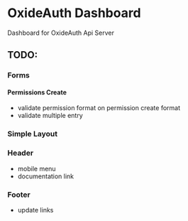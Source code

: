 # OxideAuth Dashboard

Dashboard for OxideAuth Api Server

## TODO:

### Forms

#### Permissions Create

- validate permission format on permission create format
- validate multiple entry

### Simple Layout

### Header

- mobile menu
- documentation link

### Footer

- update links

